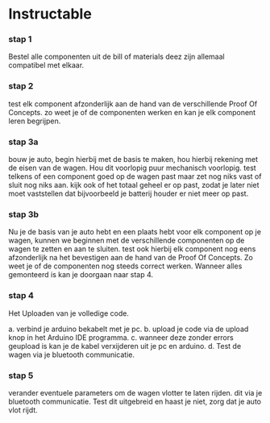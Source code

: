 # Instructable

### stap 1

Bestel alle componenten uit de bill of materials deez zijn allemaal compatibel met elkaar.

### stap 2

test elk component afzonderlijk aan de hand van de verschillende Proof Of Concepts. zo weet je of de componenten werken en kan je elk component leren begrijpen.

### stap 3a

bouw je auto, begin hierbij met de basis te maken, hou hierbij rekening met de eisen van de wagen. 
Hou dit voorlopig puur mechanisch voorlopig. test telkens of een component goed op de wagen past maar zet nog niks vast of sluit nog niks aan. kijk ook of het totaal geheel er op past, zodat je later niet moet vaststellen dat bijvoorbeeld je batterij houder er niet meer op past.
 
### stap 3b

Nu je de basis van je auto hebt en een plaats hebt voor elk component op je wagen, kunnen we beginnen met de verschillende componenten op de wagen te zetten en aan te sluiten. test ook hierbij elk component nog eens afzonderlijk na het bevestigen aan de hand van de Proof Of Concepts. Zo weet je of de componenten nog steeds correct werken.
Wanneer alles gemonteerd is kan je doorgaan naar stap 4.

### stap 4

Het Uploaden van je volledige code. 

a. verbind je arduino bekabelt met je pc.
b. upload je code via de upload knop in het Arduino IDE programma.
c. wanneer deze zonder errors geupload is kan je de kabel verxijderen uit je pc en arduino.
d. Test de wagen via je bluetooth communicatie.


### stap 5 

verander eventuele parameters om de wagen vlotter te laten rijden. dit via je bluetooth communicatie. Test dit uitgebreid en haast je niet, zorg dat je auto vlot rijdt.

